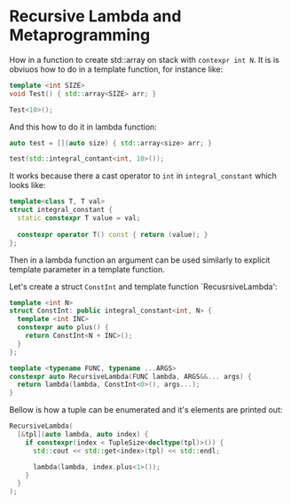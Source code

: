 # Recursive Lambda and Metaprogramming

How in a function to create std::array on stack with `contexpr int N`.
It is is obviuos how to do in a template function, for instance like:

```C++
template <int SIZE>
void Test() { std::array<SIZE> arr; }

Test<10>();
```
And this how to do it in lambda function:

```C++
auto test = [](auto size) { std::array<size> arr; }

test(std::integral_contant<int, 10>());
```
It works because there a cast operator to `int` in `integral_constant` which looks like:
```C++
template<class T, T val>
struct integral_constant {	
  static constexpr T value = val;
  
  constexpr operator T() const { return (value); }
};
```

Then in a lambda function an argument can be used similarly to explicit template parameter in a template function.

Let's create a struct `ConstInt` and template function `RecusrsiveLambda':
```C++
template <int N>
struct ConstInt: public integral_constant<int, N> {
  template <int INC>
  constexpr auto plus() { 
    return ConstInt<N + INC>(); 
  }
};

template <typename FUNC, typename ...ARGS>
constexpr auto RecursiveLambda(FUNC lambda, ARGS&&... args) { 
  return lambda(lambda, ConstInt<0>(), args...); 
}
```

Bellow is how a tuple can be enumerated and it's elements are printed out:
```C++
RecursiveLambda(
  [&tpl](auto lambda, auto index) {
    if constexpr(index < TupleSize<decltype(tpl)>()) {
      std::cout << std::get<index>(tpl) << std::endl;

      lambda(lambda, index.plus<1>());
    }
  }
);
```

